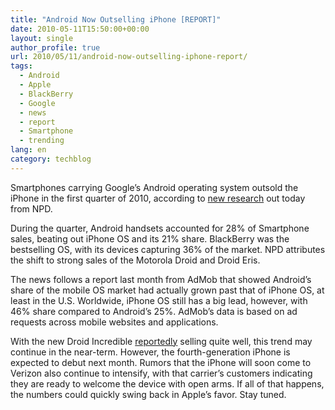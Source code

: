 ```yaml
---
title: "Android Now Outselling iPhone [REPORT]"
date: 2010-05-11T15:50:00+00:00
layout: single
author_profile: true
url: 2010/05/11/android-now-outselling-iphone-report/
tags:
  - Android
  - Apple
  - BlackBerry
  - Google
  - news
  - report
  - Smartphone
  - trending
lang: en
category: techblog
---
```

Smartphones carrying Google’s Android operating system outsold the iPhone in the first quarter of 2010, according to [new research](http://www.marketwatch.com/story/android-shakes-up-us-smartphone-market-2010-05-10?reflink=MW_news_stmp) out today from NPD. 

During the quarter, Android handsets accounted for 28% of Smartphone sales, beating out iPhone OS and its 21% share. BlackBerry was the bestselling OS, with its devices capturing 36% of the market. NPD attributes the shift to strong sales of the Motorola Droid and Droid Eris. 

The news follows a report last month from AdMob that showed Android’s share of the mobile OS market had actually grown past that of iPhone OS, at least in the U.S. Worldwide, iPhone OS still has a big lead, however, with 46% share compared to Android’s 25%. AdMob’s data is based on ad requests across mobile websites and applications. 

With the new Droid Incredible [reportedly](http://sanjose.bizjournals.com/sanjose/stories/2010/05/03/daily4.html) selling quite well, this trend may continue in the near-term. However, the fourth-generation iPhone is expected to debut next month. Rumors that the iPhone will soon come to Verizon also continue to intensify, with that carrier’s customers indicating they are ready to welcome the device with open arms. If all of that happens, the numbers could quickly swing back in Apple’s favor. Stay tuned.